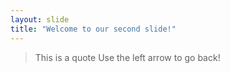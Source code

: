 ```yaml
---
layout: slide
title: "Welcome to our second slide!"
---
```

>This is a quote
Use the left arrow to go back!
